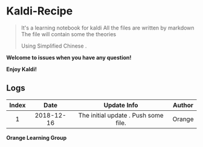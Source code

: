 # Kaldi-Recipe
> It's a learning notebook for kaldi
> All the files are written by markdown
> The file will contain some the theories
>
> Using Simplified Chinese .



**Welcome to issues when you have any question!**

**Enjoy Kaldi!**

## Logs

| Index |    Date    |             Update Info              | Author |
| :---: | :--------: | :----------------------------------: | :----: |
|   1   | 2018-12-16 | The initial update . Push some file. | Orange |



**Orange Learning Group**